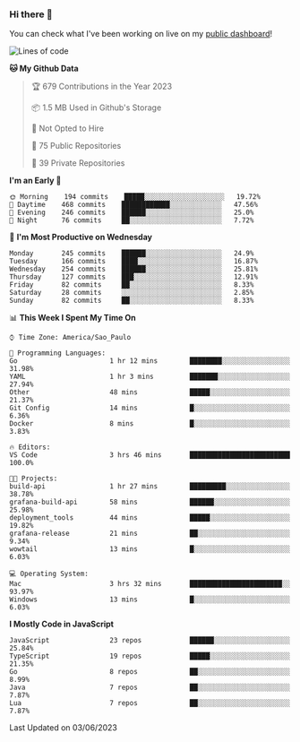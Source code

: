 ### Hi there 👋

<!--
**guicaulada/guicaulada** is a ✨ _special_ ✨ repository because its `README.md` (this file) appears on your GitHub profile.

Here are some ideas to get you started:

- 🔭 I’m currently working on ...
- 🌱 I’m currently learning ...
- 👯 I’m looking to collaborate on ...
- 🤔 I’m looking for help with ...
- 💬 Ask me about ...
- 📫 How to reach me: ...
- 😄 Pronouns: ...
- ⚡ Fun fact: ...
-->

You can check what I've been working on live on my [public dashboard](https://guicaulada.grafana.net/public-dashboards/7b7f644500ec4e6cb5d7a4e7b5ed0dab)!

<!--START_SECTION:waka-->
![Lines of code](https://img.shields.io/badge/From%20Hello%20World%20I%27ve%20Written-11.0%20million%20lines%20of%20code-blue)

**🐱 My Github Data** 

> 🏆 679 Contributions in the Year 2023
 > 
> 📦 1.5 MB Used in Github's Storage 
 > 
> 🚫 Not Opted to Hire
 > 
> 📜 75 Public Repositories 
 > 
> 🔑 39 Private Repositories  
 > 
**I'm an Early 🐤** 

```text
🌞 Morning    194 commits    █████░░░░░░░░░░░░░░░░░░░░   19.72% 
🌆 Daytime    468 commits    ████████████░░░░░░░░░░░░░   47.56% 
🌃 Evening    246 commits    ██████░░░░░░░░░░░░░░░░░░░   25.0% 
🌙 Night      76 commits     ██░░░░░░░░░░░░░░░░░░░░░░░   7.72%

```
📅 **I'm Most Productive on Wednesday** 

```text
Monday       245 commits    ██████░░░░░░░░░░░░░░░░░░░   24.9% 
Tuesday      166 commits    ████░░░░░░░░░░░░░░░░░░░░░   16.87% 
Wednesday    254 commits    ██████░░░░░░░░░░░░░░░░░░░   25.81% 
Thursday     127 commits    ███░░░░░░░░░░░░░░░░░░░░░░   12.91% 
Friday       82 commits     ██░░░░░░░░░░░░░░░░░░░░░░░   8.33% 
Saturday     28 commits     ░░░░░░░░░░░░░░░░░░░░░░░░░   2.85% 
Sunday       82 commits     ██░░░░░░░░░░░░░░░░░░░░░░░   8.33%

```


📊 **This Week I Spent My Time On** 

```text
⌚︎ Time Zone: America/Sao_Paulo

💬 Programming Languages: 
Go                       1 hr 12 mins        ████████░░░░░░░░░░░░░░░░░   31.98% 
YAML                     1 hr 3 mins         ███████░░░░░░░░░░░░░░░░░░   27.94% 
Other                    48 mins             █████░░░░░░░░░░░░░░░░░░░░   21.37% 
Git Config               14 mins             █░░░░░░░░░░░░░░░░░░░░░░░░   6.36% 
Docker                   8 mins              █░░░░░░░░░░░░░░░░░░░░░░░░   3.83%

🔥 Editors: 
VS Code                  3 hrs 46 mins       █████████████████████████   100.0%

🐱‍💻 Projects: 
build-api                1 hr 27 mins        █████████░░░░░░░░░░░░░░░░   38.78% 
grafana-build-api        58 mins             ██████░░░░░░░░░░░░░░░░░░░   25.98% 
deployment_tools         44 mins             █████░░░░░░░░░░░░░░░░░░░░   19.82% 
grafana-release          21 mins             ██░░░░░░░░░░░░░░░░░░░░░░░   9.34% 
wowtail                  13 mins             █░░░░░░░░░░░░░░░░░░░░░░░░   6.03%

💻 Operating System: 
Mac                      3 hrs 32 mins       ███████████████████████░░   93.97% 
Windows                  13 mins             █░░░░░░░░░░░░░░░░░░░░░░░░   6.03%

```

**I Mostly Code in JavaScript** 

```text
JavaScript               23 repos            ██████░░░░░░░░░░░░░░░░░░░   25.84% 
TypeScript               19 repos            █████░░░░░░░░░░░░░░░░░░░░   21.35% 
Go                       8 repos             ██░░░░░░░░░░░░░░░░░░░░░░░   8.99% 
Java                     7 repos             ██░░░░░░░░░░░░░░░░░░░░░░░   7.87% 
Lua                      7 repos             ██░░░░░░░░░░░░░░░░░░░░░░░   7.87%

```



 Last Updated on 03/06/2023
<!--END_SECTION:waka-->
